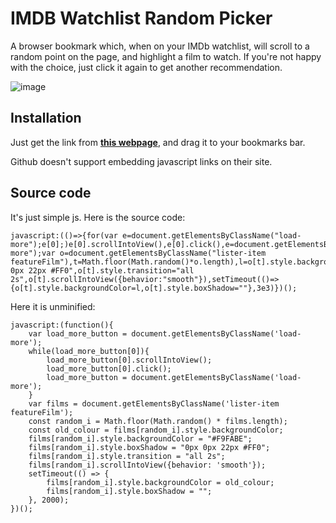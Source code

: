 # IMDB Watchlist Random Picker
A browser bookmark which, when on your IMDb watchlist, will scroll to a random point on the page, and highlight a film to watch. If you're not happy with the choice, just click it again to get another recommendation.

![image](https://user-images.githubusercontent.com/19354076/216614121-42473764-aefb-498d-9910-f390baacc12a.png)


## Installation
Just get the link from **[this webpage](https://lc.mt/imdb-bookmarklet)**, and drag it to your bookmarks bar.

Github doesn't support embedding javascript links on their site.

## Source code
It's just simple js. Here is the source code:

    javascript:(()=>{for(var e=document.getElementsByClassName("load-more");e[0];)e[0].scrollIntoView(),e[0].click(),e=document.getElementsByClassName("load-more");var o=document.getElementsByClassName("lister-item featureFilm"),t=Math.floor(Math.random()*o.length),l=o[t].style.backgroundColor;o[t].style.backgroundColor="#F9FABE",o[t].style.boxShadow="0px 0px 22px #FF0",o[t].style.transition="all 2s",o[t].scrollIntoView({behavior:"smooth"}),setTimeout(()=>{o[t].style.backgroundColor=l,o[t].style.boxShadow=""},3e3)})();

Here it is unminified:

	javascript:(function(){	
		var load_more_button = document.getElementsByClassName('load-more');
		while(load_more_button[0]){
			load_more_button[0].scrollIntoView();
			load_more_button[0].click();
			load_more_button = document.getElementsByClassName('load-more');
		}
		var films = document.getElementsByClassName('lister-item featureFilm');
		const random_i = Math.floor(Math.random() * films.length);
		const old_colour = films[random_i].style.backgroundColor;
		films[random_i].style.backgroundColor = "#F9FABE";
		films[random_i].style.boxShadow = "0px 0px 22px #FF0";
		films[random_i].style.transition = "all 2s";
		films[random_i].scrollIntoView({behavior: 'smooth'});
		setTimeout(() => {
			films[random_i].style.backgroundColor = old_colour;
			films[random_i].style.boxShadow = "";
		}, 2000);
	})();
